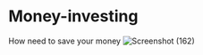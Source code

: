 # Money-investing
How need to save your money
![Screenshot (162)](https://user-images.githubusercontent.com/68926038/181508914-f9fe3789-0569-426b-a8f4-b312a3cf458d.png)
